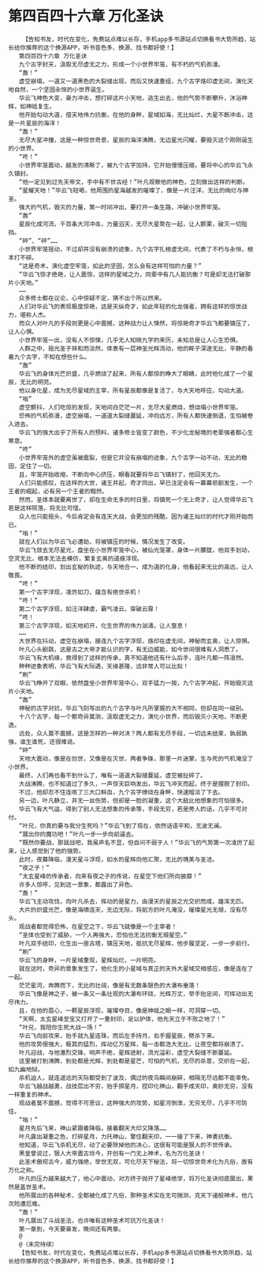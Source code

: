 # 第四百四十六章 万化圣诀
        【告知书友，时代在变化，免费站点难以长存，手机app多书源站点切换看书大势所趋，站长给你推荐的这个换源APP，听书音色多、换源、找书都好使！】
       第四百四十六章 万化圣诀
       九个古字封天，汲取无尽虚无之力，形成一个小世界牢笼，有不朽的气机弥漫。
       “轰！”
       虚空崩塌，一道又一道黑色的大裂缝出现，而后又快速重组，九个古字烙印虚无间，演化天地自然，一个坚固永恒的小世界诞生。
       华云飞神色大变，奋力冲击，想打碎这片小天地，逃生出去，他的气势不断攀升，沐浴神辉，如神祗复生。
       他开始勾动大道，借天地伟力抗衡，在他的身畔，星域如海，无比灿烂，大星不断冲击，这是一片星辰的海洋！
       “轰！”
       无尽大星冲撞，这是一种惊世奇景，星辰的海洋沸腾，无边星光闪耀，要毁灭这个刚刚诞生的小世界。
       “咚！”
       小世界牢笼震动，越发的清晰了，被九个古字加持，它开始慢慢压缩，要将中心的华云飞永久镇封。
       “他一定见到过先天帝文，手中有不世古经！”叶凡观察他的神色，立刻做出这样的判断。
       “星耀天地！”华云飞轻喝，他周围的星海越发的璀璨了，像是一片汪洋，无比的绚烂与神圣。
       强大的气机，毁灭的力量，第一时间冲出，要打开一条生路，冲破小世界牢笼。
       “轰”
       星辰化成河流，千百条大河冲击，力量滔天，无尽大星聚在一起，让人颤栗，破灭一切阻挡。
       “砰”、“砰”……
       小世界牢笼摇动，不过却并没有崩溃的迹象，九个古字扎根虚无间，代表了不朽与永恒，根本打不碎。
       “这是奇术，演化虚空牢笼，如此的坚固，怎么会有这样可怕的力量？”
       “华云飞惊才绝艳，让人震惊，这样的星域之力，同辈中有几人能抗衡？可是却无法打破那片小天地。”
       ……
       众多修士都在议论，心中惊疑不定，猜不出个所以然来。
       人们对华云飞的表现极度惊艳，这是天纵奇才，如此年轻的化龙强者，拥有这样的惊世战力，堪称人杰。
       而众人对叶凡的手段则更是心中震撼，这种战力让人悚然，将惊艳奇才华云飞都要镇压了，让人心惧。
       小世界牢笼一出，没有人不惊悚，几乎无人知晓九字的来历，未知总是让人心生恐惧。
       人群之中，摇光圣子祥和而淡然，体表有一层神圣光辉流动，他的眸子深邃无比，平静的看着九个古字，不知在想些什么。
       “轰”
       华云飞的身体光芒炽盛，几乎燃烧了起来，所有人都惊的睁大了眼睛，此时他化成了一个星辰，无比的明亮。
       他以身化星，成为无尽星域的主宰，所有星辰都像是复活了，与大天地呼应，勾动大道。
       “嗡”
       虚空颤抖，人们吃惊的发现，天地间白茫茫一片，无尽大星燃烧，想烧塌小世界牢笼。
       恐怖的气机弥漫，虚空崩塌，一道道大裂缝蔓延，冲向远方，所有人都快速倒退，生怕被卷入进去。
       华云飞的强大出乎了所有人的预料，诸多修士皆变了颜色，不少化龙秘境的老辈强者都心生寒意。
       “咚”
       小世界牢笼外的虚空虽被震裂，但是它并没有崩塌的迹象，九个古字一动不动，无比的稳固，定住了一切。
       且，牢笼开始收缩，不断向中心挤压，眼看就要将华云飞镇封了，他回天无力。
       人们只能感叹，在这样的大世，诸王并起，奇才同出，早已注定会有一幕幕悲剧发生，一个王者的崛起，必有另一个王者的黯然。
       然而，圣体本就要离世了，却在生命无多的时日里，将镇死一个无上奇才，让人觉得华云飞若是这样陨落，将无比可惜。
       众人也只能摇头，今后肯定会有连天大战，会更加的残酷，因为诸王灿烂的时代才刚开始而已。
       “嗡！”
       就在人们以为华云飞必遭劫，将被镇压的时候，情况发生了改变。
       华云飞敛去无尽星光，盘坐在小世界牢笼中心，被仙光笼罩，身体一片朦胧，他双手划动，空灵无比，根本无法去模仿，繁复玄奥的道痕浮现。
       他不断的结印，划出玄秘的轨迹，与天地合一，成为道的化身，他看起来无比的高远，让人敬畏。
       “咚！”
       第一个古字浮现，凌厉如刀，蕴含有绝世杀机！
       “咚！”
       第二个古字浮现，如汪洋肆虐，霸气凌云，穿破云霄！
       “咚！
       第三个古字浮现，如天地初开，化生世界的伟力汹涌，让人窒息！
       ……
       大世界在抖动，虚空在崩塌，接连九个古字浮现，烙印在虚无间，神秘而玄奥，让人惊惧。
       叶凡心头剧跳，这是古之大帝才能认识的字，有无边威能，如今世间很难有人洞悉了。
       华云飞有大机缘，竟得到了这样的传承，真不知道他还有什么后手，连叶凡都一阵凛然。
       种种迹象表明，华云飞有大际遇，天缘甚隆，远非常人可以比拟！
       “刷”
       华云飞睁开了双眼，依然盘坐小世界牢笼中心，双手猛力一按，九个古字冲起，开始毁灭这片小天地。
       “轰”
       神秘的古字对抗，华云飞刻写出的九个古字与叶凡所掌握的大不相同，但却在同一级别。
       十八个古字，每一个都奇异莫测，汲取虚无之力，演化小世界，而后毁灭小天地，不断更迭。
       远处，众人莫不震撼，这是怎样的一种对决？两人都有无尽手段，一切远未结束，孰弱孰强，谁生谁死，还很难说。
       “砰”
       天地大震动，像是在创世，又像是在灭世，两者争锋，那里一片迷蒙，生与死的气机淹没了小世界。
       最终，人们再也看不到什么了，唯有一道道大裂缝蔓延，虚空被扯碎了。
       大战沸腾，也不知道过了多久，一声惊天巨响发出，华云飞冲天而起，终于是摆脱了封印。
       不过，他却忍不住连咳了三大口鲜血，九个古字缭绕在身畔，快速暗淡了下去。
       另一边，叶凡静立，并无一丝伤势，但却是一脸的凝重，这个大敌比他想象的可怕很多。
       华云飞有大气运，得到了别人无法想象的传承等，手段无穷，若是旁人的话，几乎不可对付。
       “叶兄，你真的要与我分生死吗？”华云飞到了现在，依然话语平和，无波无澜。
       “展出你的魔功吧！”叶凡一步一步向前逼去。
       “既然你要战，那就战吧，我虽声名不显，但自问不弱于人！”华云飞的气势第一次凌厉了起来，让人感觉到了他的强势。
       此时，夜幕降临，漫天星斗浮现，如水的星辉向他汇聚，无比的瑰美与圣洁。
       “夜之子！”
       “太玄星峰的传承者，向来有夜之子的传说，在星空下他们所向披靡！”
       许多人惊呼，见到这一景象，都露出了异色。
       “轰！”
       华云飞主动攻伐，向叶凡杀去，挥动的是星力，由漫天的星辰之光交织而成，雄浑无匹。
       大片的炽盛光芒，像是海啸连天，无边无际，将前方的叶凡淹没，璀璨星光无垠，没有尽头。
       观战者都觉得恐怖，在星空之下，华云飞就像是一个主宰者！
       “圣体也受到了威胁，一个人再强大，恐怕也无法抗衡无垠星空。”
       叶凡双手结印，化生出一座古塔，镇压天地，抵抗无尽星辉，他步履坚定，一步一步前行。
       “刷”
       华云飞的身畔，一片星域重现，星辉灿烂，一片明亮。
       就在这时，奇异的景象发生了，他化生的小星域与真正的天外大星域交相感应，像是连在了一起。
       茫茫星河，奔腾而下，无比的壮阔，像是有无数条银色的大瀑布垂落！
       华云飞像是神之子，被一条又一条壮观的大瀑布环绕，光辉万丈，举手抬足间，可挥动出无尽伟力。
       且，在他的眉心，一颗星辰浮现，璀璨夺目，像是神祗之眼一样，可洞穿一切。
       “天啊，太玄星峰至宝又打开了一重封印，足以护体，他先天立于不败之地了！”
       “叶兄，我陪你生死大战一场！”
       华云飞向前攻来，抬手就九星连珠，而后左手持月，右手握星辰，劈杀下来。
       他的攻势很强大，极其的猛烈，挥动亿万星辉，每一击都浩大无比，让夜空都将崩溃了。
       叶凡迎战，与他激烈交锋，响声不绝，星辉迸射，流光溢彩，虚空大裂缝不断蔓延。
       这里被打到沸腾，到处都是光辉，到处都是星芒，可怕的气机，无尽的杀意，交织在一起，如九幽地狱。
       杀机迫人，就连遥远的天际都受到了波及，偶过的夜鸟瞬间崩碎，相隔无尽远都不能幸免。
       华云飞越战越勇，战技层出不穷，抬手掷星月，捏印化神山，翻手成天印，奥妙无穷，没有一样重复的神术。
       观战者莫不震撼，觉得不可思议，这种强大的攻势，如星河倒泄，无穷无尽，几乎不可防住。
       “嗡！”
       星月先后飞来，神山紧跟着降临，接着翻天大印又降落……
       叶凡露出凝重之色，打碎星月，力托神山，擎住翻天印，一一接了下来，神勇抗衡。
       他知道，华云飞杀机无尽，动了必要除掉他的决心，这很有可能是狠人的不世传承。
       黑皇曾说过，狠人大帝震古烁今，开创有一门无上神术，名为万化圣诀！
       此圣术傲视古今，威力强绝，举世无双，可化尽天下秘法，将一切惊世奇术化为凡俗，故有万化之称。
       叶凡的压力越来越大了，他心中震动，对方终于抛开了星峰绝学，将万化圣诀彻底展出，果然是盖世圣术。
       他所展出的各种秘术，全都被化成了凡俗，那种圣术实在无可揣测，克天下诸般神术，他几次险遭厄难。
       “轰！”
       叶凡展出了斗战圣法，也许唯有这种圣术可抗万化圣诀！
       第一章到，今天要奋发，晚间还有两章。
       @
       @（未完待续）
       【告知书友，时代在变化，免费站点难以长存，手机app多书源站点切换看书大势所趋，站长给你推荐的这个换源APP，听书音色多、换源、找书都好使！】